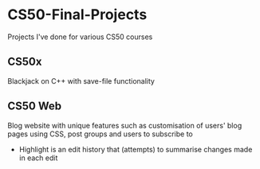 # CS50-Final-Projects

Projects I've done for various CS50 courses

## CS50x
Blackjack on C++ with save-file functionality

## CS50 Web
Blog website with unique features such as customisation of users' blog pages using CSS, post groups and users to subscribe to
* Highlight is an edit history that (attempts) to summarise changes made in each edit
